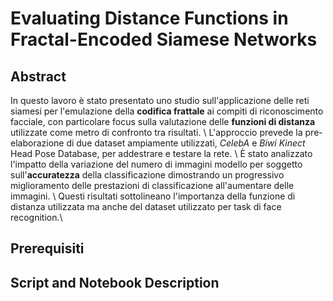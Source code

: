 # Evaluating Distance Functions in Fractal-Encoded Siamese Networks


## Abstract
In questo lavoro è stato presentato uno studio sull'applicazione delle reti siamesi per l'emulazione della **codifica frattale** ai compiti di riconoscimento facciale, con particolare focus sulla valutazione delle **funzioni di distanza** utilizzate come metro di confronto tra risultati. \\
L'approccio prevede la pre-elaborazione di due dataset ampiamente utilizzati, *CelebA* e *Biwi Kinect* Head Pose Database, per addestrare e testare la rete. \\
È stato analizzato l'impatto della variazione del numero di immagini modello per soggetto sull'**accuratezza** della classificazione dimostrando un progressivo miglioramento delle prestazioni di classificazione all'aumentare delle immagini. \\
Questi risultati sottolineano l'importanza della funzione di distanza utilizzata ma anche del dataset utilizzato per task di face recognition.\\

## Prerequisiti


## Script and Notebook Description
